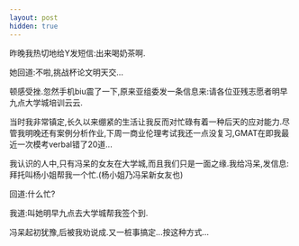 ```yaml
---
layout: post
hidden: true
---
```

昨晚我热切地给Y发短信:出来喝奶茶啊.

她回道:不啦,挑战杯论文明天交...

顿感受挫.忽然手机biu震了一下,原来亚组委发一条信息来:请各位亚残志愿者明早九点大学城培训云云.

当时我非常镇定,长久以来绷紧的生活让我反而对忙碌有着一种后天的应对能力.尽管我明晚还有案例分析作业,下周一商业伦理考试我还一点没复习,GMAT在即我最近一次模考verbal错了20道...

我认识的人中,只有冯呆的女友在大学城,而且我们只是一面之缘.我给冯呆,发信息:拜托叫杨小姐帮我一个忙.(杨小姐乃冯呆新女友也)

回道:什么忙?

我道:叫她明早九点去大学城帮我签个到.

冯呆起初犹豫,后被我劝说成.又一桩事搞定...按这种方式...